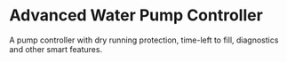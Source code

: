 # Advanced Water Pump Controller
 A pump controller with dry running protection, time-left to fill, diagnostics and other smart features.
